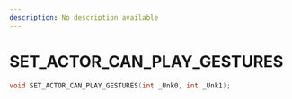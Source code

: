 ```yaml
---
description: No description available 
---
```


# SET_ACTOR_CAN_PLAY_GESTURES

```cpp
void SET_ACTOR_CAN_PLAY_GESTURES(int _Unk0, int _Unk1);
```